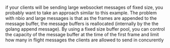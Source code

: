 if your clients will be sending large websocket messages of fixed size, you probably want to take an approach similar to this example. The problem with nbio and large messages is that as the frames are appended to the message buffer, the message buffers is reallocated (internally by the the golang append message). By using a fixed size buffer pool, you can control the capacity of the message buffer at the time of the first frame and limit how many in flight messages the clients are allowed to send in concurently

